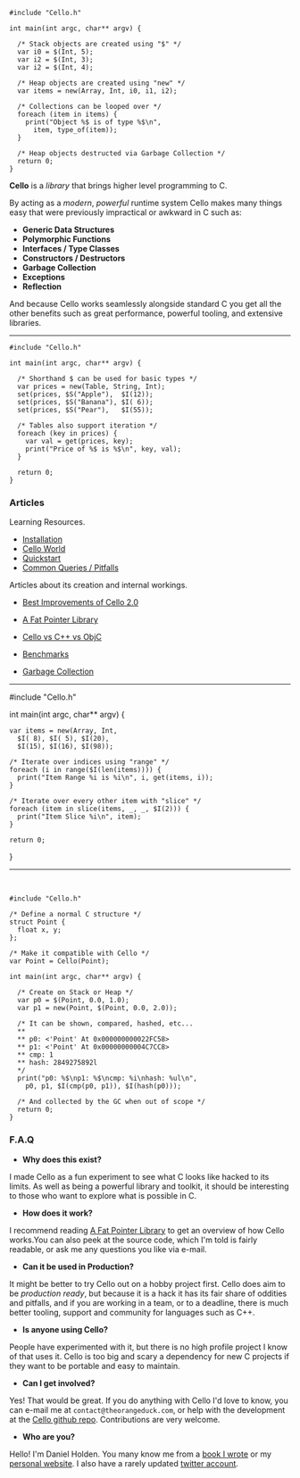   <div class="row">
  <div class="col-xs-6 col-md-6">

    #include "Cello.h"

    int main(int argc, char** argv) {

      /* Stack objects are created using "$" */
      var i0 = $(Int, 5);
      var i2 = $(Int, 3);
      var i2 = $(Int, 4);

      /* Heap objects are created using "new" */
      var items = new(Array, Int, i0, i1, i2);
      
      /* Collections can be looped over */
      foreach (item in items) {
        print("Object %$ is of type %$\n",
          item, type_of(item));
      }
      
      /* Heap objects destructed via Garbage Collection */
      return 0;
    }

  </div>
  <div class="col-xs-6 col-md-6">

__Cello__ is a _library_ that brings higher level programming to C.

By acting as a _modern_, _powerful_ runtime system Cello makes many things easy 
that were previously impractical or awkward in C such as:

* __Generic Data Structures__
* __Polymorphic Functions__
* __Interfaces / Type Classes__
* __Constructors / Destructors__
* __Garbage Collection__
* __Exceptions__
* __Reflection__

And because Cello works seamlessly alongside standard C you get all the other 
benefits such as great performance, powerful tooling, and extensive 
libraries.

  </div>
  </div><hr/>
  <div class="row">
  <div class="col-xs-6 col-md-6">

    #include "Cello.h"

    int main(int argc, char** argv) {
      
      /* Shorthand $ can be used for basic types */
      var prices = new(Table, String, Int);
      set(prices, $S("Apple"),  $I(12)); 
      set(prices, $S("Banana"), $I( 6)); 
      set(prices, $S("Pear"),   $I(55)); 

      /* Tables also support iteration */
      foreach (key in prices) {
        var val = get(prices, key);
        print("Price of %$ is %$\n", key, val);
      }
      
      return 0;
    }
    
  </div>
  <div class="col-xs-6 col-md-6">
    
### Articles

Learning Resources.

* [Installation](/learn/installation)
* [Cello World](/learn/cello-world)
* [Quickstart](/learn/quickstart)
* [Common Queries / Pitfalls](/learn/queries-and-pitfalls)

Articles about its creation and internal workings.

* [Best Improvements of Cello 2.0](/learn/best-improvements-of-cello-2.0)
* [A Fat Pointer Library](/learn/a-fat-pointer-library)
* [Cello vs C++ vs ObjC](/learn/cello-vs-cpp-vs-objc)
* [Benchmarks](/learn/benchmarks)
* [Garbage Collection](/learn/garbage-collection)
    
  </div>
  </div><hr/>
  <div class="row">
  <div class="col-xs-6 col-md-6">
    

    #include "Cello.h"

    int main(int argc, char** argv) {

      var items = new(Array, Int, 
        $I( 8), $I( 5), $I(20), 
        $I(15), $I(16), $I(98));

      /* Iterate over indices using "range" */
      foreach (i in range($I(len(items)))) {
        print("Item Range %i is %i\n", i, get(items, i));
      }

      /* Iterate over every other item with "slice" */ 
      foreach (item in slice(items, _, _, $I(2))) {
        print("Item Slice %i\n", item);
      }
      
      return 0;
    }


    
<hr />
<br />
    
    #include "Cello.h"

    /* Define a normal C structure */
    struct Point {
      float x, y;
    };

    /* Make it compatible with Cello */
    var Point = Cello(Point);

    int main(int argc, char** argv) {
      
      /* Create on Stack or Heap */
      var p0 = $(Point, 0.0, 1.0);
      var p1 = new(Point, $(Point, 0.0, 2.0));
      
      /* It can be shown, compared, hashed, etc...
      **
      ** p0: <'Point' At 0x000000000022FC58>
      ** p1: <'Point' At 0x00000000004C7CC8>
      ** cmp: 1
      ** hash: 2849275892l
      */ 
      print("p0: %$\np1: %$\ncmp: %i\nhash: %ul\n",
        p0, p1, $I(cmp(p0, p1)), $I(hash(p0)));
      
      /* And collected by the GC when out of scope */
      return 0;
    }


  </div>
  <div class="col-md-6">
  

### F.A.Q

* __Why does this exist?__

I made Cello as a fun experiment to see what C looks like hacked to its limits. 
As well as being a powerful library and toolkit, it should be interesting to 
those who want to explore what is possible in C.

* __How does it work?__

I recommend reading 
[A Fat Pointer Library](/learn/fatpointer) to get an overview of how Cello 
works.You can also peek at the source code, which I'm told is fairly readable, 
or ask me any questions you like via e-mail.

* __Can it be used in Production?__

It might be better to try Cello out on a hobby project first. Cello does aim to 
be _production ready_, but because it is a hack it has its fair share of 
oddities and pitfalls, and if you are working in a team, or to a deadline, 
there is much better tooling, support and community for languages such as C++.

* __Is anyone using Cello?__

People have experimented with it, but there is no high profile project I know 
of that uses it. Cello is too big and scary a dependency for new C projects if 
they want to be portable and easy to maintain.

* __Can I get involved?__

Yes! That would be great. If you do anything with Cello I'd love to know, you 
can e-mail me at `contact@theorangeduck.com`, or help with the development at 
the [Cello github repo](https://github.com/orangeduck/libCello). Contributions 
are very welcome.

* __Who are you?__

Hello! I'm Daniel Holden. You many know me from a 
[book I wrote](http://www.buildyourownlisp.com/) or my 
[personal website](http://theorangeduck.com/). I also have a rarely updated 
[twitter account](https://twitter.com/anorangeduck).

  </div>
  </div>

